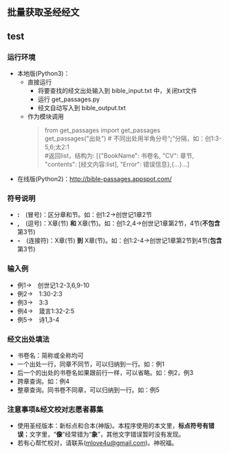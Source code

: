 ## 批量获取圣经经文
## test
### 运行环境
* 本地版(Python3)：
  * 直接运行
    * 将要查找的经文出处输入到 bible_input.txt 中，关闭txt文件
    * 运行 get_passages.py
    * 经文自动写入到 bible_output.txt
  * 作为模块调用
    > from get_passages import get_passages   
    > get_passages("出处") # 不同出处用半角分号“**;**”分隔，如：创1:3-5,6;太2:1         
    > #返回list，结构为: [{"BookName": 书卷名, "CV": 章节, "contents": [经文内容:list], "Error": 错误信息},{...}...]
* 在线版(Python2)：http://bible-passages.appspot.com/

### 符号说明
*   **:**　(冒号)：区分章和节。如：创1:2→创世记1章2节
*   **,**　(逗号)：X章(节) **和** X章(节)。如：创1:2,4→创世记1章第2节，4节(**不包含**第3节)
*   **-**　(连接符)：X章(节) **到** X章(节)。如：创1:2-4→创世记1章第2节到4节(**包含**第3节)

### 输入例
* 例1→　创世记1:2-3,6,9-10
* 例2→　1:30-2:3
* 例3→　3:3
* 例4→　箴言1:32-2:5
* 例5→　诗1,3-4

### 经文出处填法
* 书卷名：简称或全称均可
* 一个出处一行，同章不同节，可以归纳到一行。如：例1
* 后一个的出处的书卷名如果跟前行一样，可以省略。如：例2，例3
* 跨章查询。如：例4
* 整章查询。同书卷不同章，可以归纳到一行。如：例5

### 注意事项&经文校对志愿者募集
* 使用圣经版本：新标点和合本(神版)。本程序使用的本文里，**标点符号有错误**；文字里，“**像**”经常错为“**象**”，其他文字错误暂时没有发现。
* 若有心帮忙校对，请联系(mlove4u@gmail.com)。神祝福。
